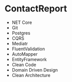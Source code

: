 # ContactReport

* NET Core
* Git
* Postgres
* CQRS
* Mediatr
* FluentValidation
* AutoMapper
* EntityFramework
* Clean Code
* Domain Driven Design
* Clean Architecture
